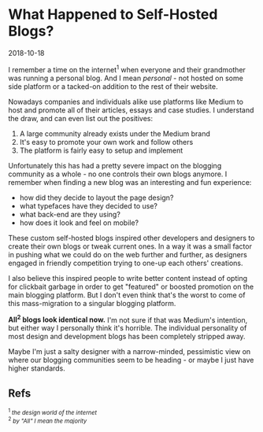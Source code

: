 # What Happened to Self-Hosted Blogs?

2018-10-18

I remember a time on the internet<sup>1</sup> when everyone and their grandmother was running a personal blog. And I mean *personal* - not hosted on some side platform or a tacked-on addition to the rest of their website.

Nowadays companies and individuals alike use platforms like Medium to host and promote all of their articles, essays and case studies. I understand the draw, and can even list out the positives:

1. A large community already exists under the Medium brand
2. It's easy to promote your own work and follow others
3. The platform is fairly easy to setup and implement

Unfortunately this has had a pretty severe impact on the blogging community as a whole - no one controls their own blogs anymore. I remember when finding a new blog was an interesting and fun experience:

- how did they decide to layout the page design?
- what typefaces have they decided to use?
- what back-end are they using?
- how does it look and feel on mobile?

These custom self-hosted blogs inspired other developers and designers to create their own blogs or tweak current ones. In a way it was a small factor in pushing what we could do on the web further and further, as designers engaged in friendly competition trying to one-up each others' creations.

I also believe this inspired people to write better content instead of opting for clickbait garbage in order to get "featured" or boosted promotion on the main blogging platform. But I don't even think that's the worst to come of this mass-migration to a singular blogging platform.

**All<sup>2</sup> blogs look identical now.** I'm not sure if that was Medium's intention, but either way I personally think it's horrible. The individual personality of most design and development blogs has been completely stripped away.

Maybe I'm just a salty designer with a narrow-minded, pessimistic view on where our blogging communities seem to be heading - or maybe I just have higher standards.

## Refs

<small><sup>1</sup> <i>the design world of the internet</i><br/></small>
<small><sup>2</sup> <i>by "All" I mean the majority</i></small>
